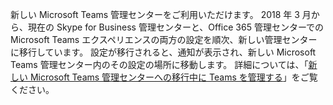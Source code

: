 新しい Microsoft Teams 管理センターをご利用いただけます。 2018 年 3 月から、現在の Skype for Business 管理センターと、Office 365 管理センターでの Microsoft Teams エクスペリエンスの両方の設定を順次、新しい管理センターに移行しています。 設定が移行されると、通知が表示され、新しい Microsoft Teams 管理センター内のその設定の場所に移動します。 詳細については、「[新しい Microsoft Teams 管理センターへの移行中に Teams を管理する](../manage-teams-skypeforbusiness-admin-center.md)」をご覧ください。

